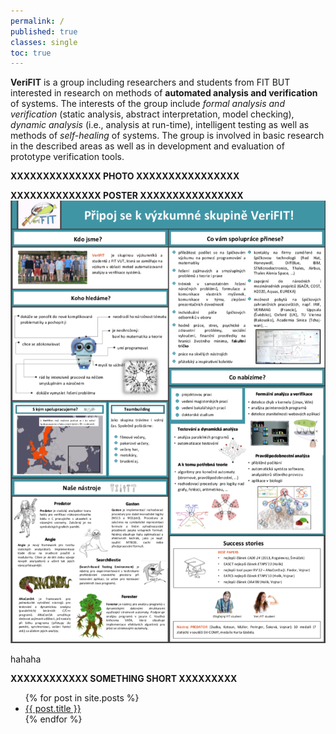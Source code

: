 ```yaml
---
permalink: /
published: true
classes: single
toc: true
---
```

**VeriFIT** is a group including researchers and students from FIT BUT interested in research on methods of **automated analysis and verification** of systems. The interests of the group include *formal analysis and verification* (static analysis, abstract interpretation, model checking), *dynamic analysis* (i.e., analysis at run-time), intelligent testing as well as methods of *self-healing* of systems. The group is involved in basic research in the described areas as well as in development and evaluation of prototype verification tools.

**XXXXXXXXXXXXXX PHOTO XXXXXXXXXXXXXXXX**

**XXXXXXXXXXXXXX POSTER XXXXXXXXXXXXXXXX**
![Poster text](/files/poster2017-small.png)

hahaha

**XXXXXXXXXXXX SOMETHING SHORT XXXXXXXXX**

<ul>
  {% for post in site.posts %}
    <li>
      <a href="{{ post.url }}">{{ post.title }}</a>
    </li>
  {% endfor %}
</ul>